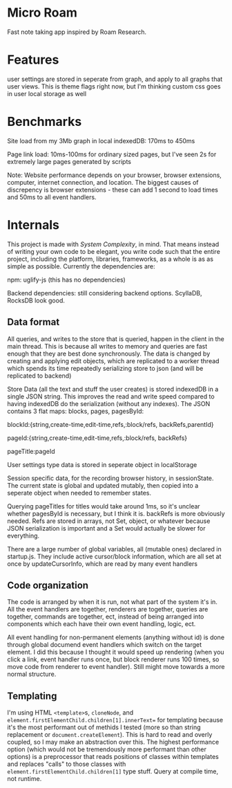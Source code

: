 # Micro Roam

Fast note taking app inspired by Roam Research.

# Features

user settings are stored in seperate from graph, and apply to all graphs that user views. This is theme flags right now, but I'm thinking custom css goes in user local storage as well

# Benchmarks

Site load from my 3Mb graph in local indexedDB: 170ms to 450ms

Page link load: 10ms-100ms for ordinary sized pages, but I've seen 2s for extremely large pages generated by scripts

Note: Website performance depends on your browser, browser extensions, computer, internet connection, and location. The biggest causes of discrepency is browser extensions - these can add 1 second to load times and 50ms to all event handlers.

# Internals

This project is made with *System Complexity*, in mind. That means instead of writing your own code to be elegant, you write code such that the entire project, including the platform, libraries, frameworks, as a whole is as as simple as possible. Currently the dependencies are:

npm: uglify-js (this has no dependencies)

Backend dependencies: still considering backend options. ScyllaDB, RocksDB look good.

## Data format

All queries, and writes to the store that is queried, happen in the client in the main thread. This is because all writes to memory and queries are fast enough that they are best done synchronously. The data is changed by creating and applying edit objects, which are replicated to a worker thread which spends its time repeatedly serializing store to json (and will be replicated to backend)

Store Data (all the text and stuff the user creates) is stored indexedDB in a single JSON string. This improves the read and write speed compared to having indexedDB do the serialization (without any indexes). The JSON contains 3 flat maps: blocks, pages, pagesById:

blockId:{string,create-time,edit-time,refs,:block/refs, backRefs,parentId}

pageId:{string,create-time,edit-time,refs,:block/refs, backRefs}

pageTitle:pageId

User settings type data is stored in seperate object in localStorage

Session specific data, for the recording browser history, in sessionState. The current state is global and updated mutably, then copied into a seperate object when needed to remember states.

Querying pageTitles for titles would take around 1ms, so it's unclear whether pagesById is necessary, but I think it is. backRefs is more obviously needed. Refs are stored in arrays, not Set, object, or whatever because JSON serialization is important and a Set would actually be slower for everything.

There are a large number of global variables, all (mutable ones) declared in startup.js. They include active cursor/block information, which are all set at once by updateCursorInfo, which are read by many event handlers

## Code organization

The code is arranged by when it is run, not what part of the system it's in. All the event handlers are together, renderers are together, queries are together, commands are together, ect, instead of being arranged into components which each have their own event handling, logic, ect. 

All event handling for non-permanent elements (anything without id) is done through global documend event handlers which switch on the target element. I did this because I thought it would speed up rendering (when you click a link, event handler runs once, but block renderer runs 100 times, so move code from renderer to event handler). Still might move towards a more normal structure.


## Templating

I'm using HTML `<template>`s, `cloneNode`, and `element.firstElementChild.children[1].innerText=` for templating because it's the most performant out of methids I tested (more so than string replacement or `document.createElement`). This is hard to read and overly coupled, so I may make an abstraction over this. The highest performance option (which would not be tremendously more performant than other options) is a preprocessor that reads positions of classes within templates and replaces "calls" to those classes with `element.firstElementChild.children[1]` type stuff. Query at compile time, not runtime.